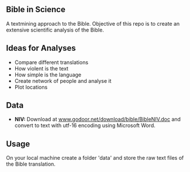 ## Bible in Science
A textmining approach to the Bible. Objective of this repo is to create an extensive scientific analysis of the Bible.

## Ideas for Analyses
* Compare different translations
* How violent is the text
* How simple is the language
* Create network of people and analyse it
* Plot locations

## Data
* **NIV:** Download at www.godoor.net/download/bible/BibleNIV.doc and convert to text with utf-16 encoding using Microsoft Word.

## Usage
On your local machine create a folder 'data' and store the raw text files of the Bible translation. 
